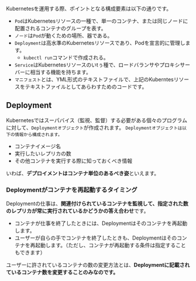 




Kubernetesを運用する際、ポイントとなる構成要素は以下の通りです。


- `Pod`はKubernetesリソースの一種で、単一のコンテナ、または同じノードに配置されるコンテナのグループを表す。
- `ノード`は`Pod`が動くための場所、器である。
- `Deployment`は高水準のKubernetesリソースであり、Podを宣言的に管理します。
    - `kubectl run`コマンドで作成される。
- `Service`はKubernetesリソースのいtぅ種で、ロードバランサやプロキシサーバーに相当する機能を持ちます。
- `マニフェスト`とは、YML形式のテキストファイルで、上記のKuberntesリソースをテキストファイルとしてあらわすためのコードです。



## Deployment

Kubernetesではスーパバイス（監視、監督）する必要がある個々のプログラムに対して、`Deploymentオブジェクト`が作成されます。
`Deploymentオブジェクトは以下の情報から構成されます。`

- コンテナイメージ名
- 実行したいレプリカの数
- その他コンテナを実行する際に知っておくべき情報

いわば、**デプロイメントはコンテナ単位のあるべき姿**といえます。

### Deploymentがコンテナを再起動するタイミング

Deploymentの仕事は、**関連付けられているコンテナを監視して、指定された数のレプリカが常に実行されているかどうかの答え合わせ**です。

- コンテナが仕事を終了したときには、Deploymentはそのコンテナを再起動します。
- ユーザーが自らの手でコンテナを終了したときも、Deploymentはそのコンテナを再起動します。（ただし、コンテナが再起動する条件は指定することもできます）

ユーザーに許されているコンテナの数の変更方法とは、**Deploymentに記載されているコンテナ数を変更することのみなのです。**























